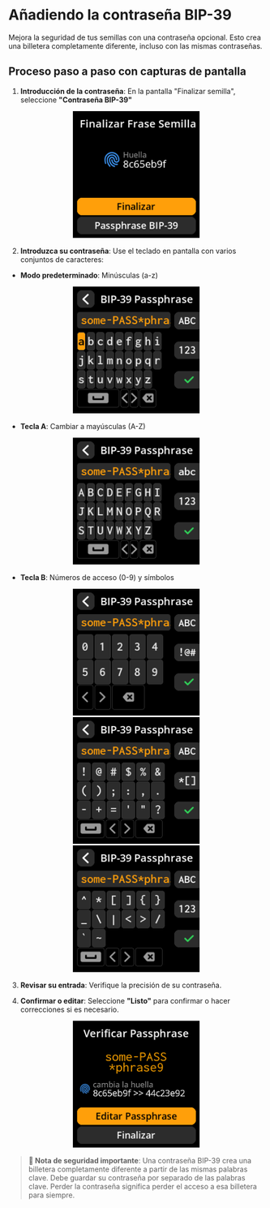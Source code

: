 # Añadiendo la contraseña BIP-39

Mejora la seguridad de tus semillas con una contraseña opcional. Esto crea una billetera completamente diferente, incluso con las mismas contraseñas.

## Proceso paso a paso con capturas de pantalla

1. **Introducción de la contraseña**: En la pantalla "Finalizar semilla", seleccione **"Contraseña BIP-39"**

<div align="center">
     <img src="images/BIP-39PassphraseSelectView.png" alt="Acceso a la contraseña desde la pantalla de finalización" width="250"/>
</div>

2. **Introduzca su contraseña**: Use el teclado en pantalla con varios conjuntos de caracteres:

- **Modo predeterminado**: Minúsculas (a-z)

<div align="center">
     <img src="images/SeedAddPassphraseView_lowercase.png" alt="Pantalla de introducción de contraseña - minúsculas" width="250"/>
</div>

- **Tecla A**: Cambiar a mayúsculas (A-Z)

<div align="center">
     <img src="images/SeedAddPassphraseView_uppercase.png" alt="Pantalla de introducción de contraseña - mayúsculas" width="250"/>
</div>

- **Tecla B**: Números de acceso (0-9) y símbolos

<div align="center">
     <img src="images/SeedAddPassphraseView_digits.png" alt="Pantalla de introducción de contraseña - símbolos y números" width="250"/>
</div>

<div align="center">
     <img src="images/SeedAddPassphraseView_symbols_1.png" alt="Pantalla de introducción de contraseña - símbolos y números" width="250"/>
</div>

<div align="center">
     <img src="images/SeedAddPassphraseView_symbols_2.png" alt="Pantalla de introducción de contraseña - símbolos y números" width="250"/>
</div>

3. **Revisar su entrada**: Verifique la precisión de su contraseña.

4. **Confirmar o editar**: Seleccione **"Listo"** para confirmar o hacer correcciones si es necesario.

<div align="center">
     <img src="images/SeedPassphraseReviewView.png" alt="Pantalla de revisión de contraseña" width="250"/>
</div>

> **🔐 Nota de seguridad importante**: Una contraseña BIP-39 crea una billetera completamente diferente a partir de las mismas palabras clave. Debe guardar su contraseña por separado de las palabras clave. Perder la contraseña significa perder el acceso a esa billetera para siempre.
